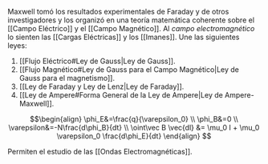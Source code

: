 Maxwell tomó los resultados experimentales de Faraday y de otros investigadores y los organizó en una teoría matemática coherente sobre el [[Campo Eléctrico]] y el [[Campo Magnético]]. Al *campo electromagnético* lo sienten las [[Cargas Eléctricas]] y los [[Imanes]]. Une las siguientes leyes:

1. [[Flujo Eléctrico#Ley de Gauss|Ley de Gauss]].
2. [[Flujo Magnético#Ley de Gauss para el Campo Magnético|Ley de Gauss para el magnetismo]].
3. [[Ley de Faraday y Ley de Lenz|Ley de Faraday]].
4. [[Ley de Ampere#Forma General de la Ley de Ampere|Ley de Ampere-Maxwell]].

$$\begin{align}
\phi_E&=\frac{q}{\varepsilon_0} \\
\phi_B&=0 \\
\varepsilon&=-N\frac{d\phi_B}{dt} \\
\oint\vec B \vec{dl} &= \mu_0 I + \mu_0 \varepsilon_0 \frac{d\phi_E}{dt}
\end{align}
$$

Permiten el estudio de las [[Ondas Electromagnéticas]].

